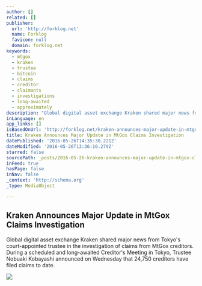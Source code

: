 ```yaml
---
author: []
related: []
publisher:
  url: 'http://forklog.net'
  name: Forklog
  favicon: null
  domain: forklog.net
keywords:
  - mtgox
  - kraken
  - trustee
  - bitcoin
  - claims
  - creditor
  - claimants
  - investigations
  - long-awaited
  - approximately
description: "Global digital asset exchange Kraken shared major news from Tokyo's court-appointed trustee in the investigation of claims from MtGox creditors. During a scheduled and long-awaited Creditor's Meeting in Tokyo, Trustee Nobuaki Kobayashi announced on Wednesday that 24,750 creditors have filed claims to date."
inLanguage: en
app_links: []
isBasedOnUrl: 'http://forklog.net/kraken-announces-major-update-in-mtgox-claims-investigation/'
title: Kraken Announces Major Update in MtGox Claims Investigation
datePublished: '2016-05-26T14:35:30.221Z'
dateModified: '2016-05-26T13:36:10.279Z'
starred: false
sourcePath: _posts/2016-05-26-kraken-announces-major-update-in-mtgox-claims-investigation.md
inFeed: true
hasPage: false
inNav: false
_context: 'http://schema.org'
_type: MediaObject

---
```

<article style=""><h1>Kraken Announces Major Update in MtGox Claims Investigation</h1><p>Global digital asset exchange Kraken shared major news from Tokyo's court-appointed trustee in the investigation of claims from MtGox creditors. During a scheduled and long-awaited Creditor's Meeting in Tokyo, Trustee Nobuaki Kobayashi announced on Wednesday that 24,750 creditors have filed claims to date.</p><img src="http://forklog.net/wp-content/uploads/2016/05/bitcoinnews04.png" /></article>